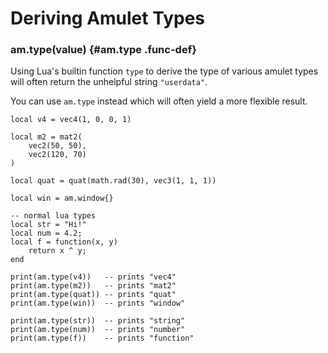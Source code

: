 
# Deriving Amulet Types

### am.type(value) {#am.type .func-def}

Using Lua's builtin function `type` to derive the type of various amulet types will often return the unhelpful string `"userdata"`.

You can use `am.type` instead which will often yield a more flexible result.

~~~ {.lua}
local v4 = vec4(1, 0, 0, 1)

local m2 = mat2(
    vec2(50, 50),
    vec2(120, 70)
)

local quat = quat(math.rad(30), vec3(1, 1, 1))

local win = am.window{}

-- normal lua types
local str = "Hi!"
local num = 4.2;
local f = function(x, y)
    return x ^ y;
end

print(am.type(v4))   -- prints "vec4"
print(am.type(m2))   -- prints "mat2"
print(am.type(quat)) -- prints "quat"
print(am.type(win))  -- prints "window"

print(am.type(str))  -- prints "string"
print(am.type(num))  -- prints "number"
print(am.type(f))    -- prints "function"
~~~
